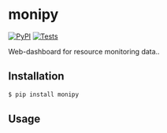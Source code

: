 # monipy

[![PyPI](https://img.shields.io/pypi/v/monipy.svg?style=flat)](https://pypi.python.org/pypi/monipy)
[![Tests](https://github.com/kpj/monipy/workflows/Tests/badge.svg)](https://github.com/kpj/monipy/actions)

Web-dashboard for resource monitoring data..


## Installation

```python
$ pip install monipy
```


## Usage
